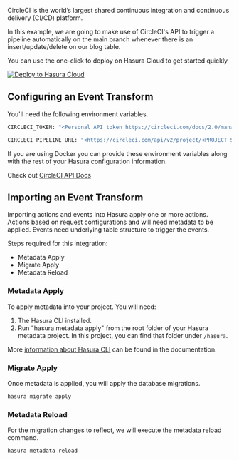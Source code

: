 CircleCI is the world’s largest shared continuous integration and continuous delivery (CI/CD) platform.

In this example, we are going to make use of CircleCI's API to trigger a pipeline automatically on the main branch whenever there is an insert/update/delete on our blog table.

You can use the one-click to deploy on Hasura Cloud to get started quickly

[![Deploy to Hasura Cloud](https://hasura.io/deploy-button.svg)](https://cloud.hasura.io/deploy?github_repo=https://github.com/hasura/data-hub&hasura_dir=event-transforms/circle/hasura)

## Configuring an Event Transform

You'll need the following environment variables.

```bash
CIRCLECI_TOKEN: "<Personal API token https://circleci.com/docs/2.0/managing-api-tokens/>"

CIRCLECI_PIPELINE_URL: "<https://circleci.com/api/v2/project/<PROJECT_SLUG>/pipeline>"
```

If you are using Docker you can provide these environment variables along with the rest of your Hasura configuration information.

Check out [CircleCI API Docs](https://circleci.com/docs/2.0/api-intro/)

## Importing an Event Transform

Importing actions and events into Hasura apply one or more actions. Actions based on request configurations and will need metadata to be applied. Events need underlying table structure to trigger the events.

Steps required for this integration:

- Metadata Apply
- Migrate Apply
- Metadata Reload

### Metadata Apply

To apply metadata into your project. You will need:

1. The Hasura CLI installed.
2. Run "hasura metadata apply" from the root folder of your Hasura metadata project. In this project, you can find that folder under `/hasura`.

More [information about Hasura CLI](https://hasura.io/docs/latest/graphql/core/hasura-cli/index.html) can be found in the documentation.

### Migrate Apply

Once metadata is applied, you will apply the database migrations.

```bash
hasura migrate apply
```

### Metadata Reload

For the migration changes to reflect, we will execute the metadata reload command.

```bash
hasura metadata reload
```
